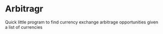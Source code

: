# Arbitragr
Quick little program to find currency exchange arbitrage opportunities given a list of currencies
